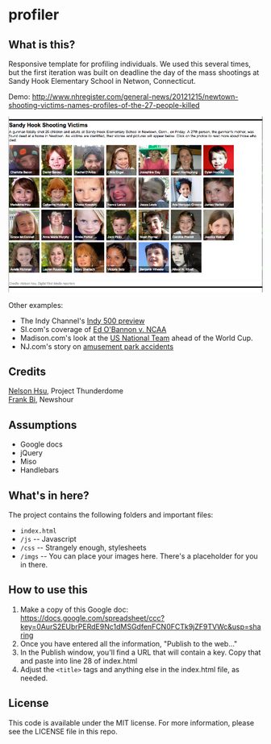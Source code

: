 profiler
========

What is this?
-------------

Responsive template for profiling individuals. We used this several times, but the first iteration was built on deadline the day of the mass shootings at Sandy Hook Elementary School in Netwon, Connecticut.

Demo: http://www.nhregister.com/general-news/20121215/newtown-shooting-victims-names-profiles-of-the-27-people-killed

![Sandy Hook victims](screenshots/profiler.png)

Other examples:
* The Indy Channel's [Indy 500 preview](http://media2.scrippsnationalnews.com/html/indyprofiler/index.html)
* SI.com's coverage of [Ed O'Bannon v. NCAA](http://college-football.si.com/2014/06/05/ed-obannon-ncaa-trial-key-figures/)
* Madison.com's look at the [US National Team](http://host.madison.com/sports/soccer/world-cup/united-states-world-cup-team-profiles/html_ab209018-ec19-11e3-97fb-001a4bcf887a.html) ahead of the World Cup.
* NJ.com's story on [amusement park accidents](http://www.nj.com/news/index.ssf/2014/06/more_accidents_happen_in_water_rides_and_go-karts_data_shows.html)

Credits
---------

[Nelson Hsu](https://github.com/hsunelson), Project Thunderdome<br />
[Frank Bi](https://github.com/frankbi), Newshour

Assumptions
-----------

* Google docs
* jQuery
* Miso
* Handlebars

What's in here?
---------------

The project contains the following folders and important files:

* ``index.html``
* ``/js`` -- Javascript
* ``/css`` -- Strangely enough, stylesheets
* ``/imgs`` -- You can place your images here. There's a placeholder for you in there.

How to use this
---------------

1. Make a copy of this Google doc: https://docs.google.com/spreadsheet/ccc?key=0AurS2EUbrPERdE9Nc1dMSGdfenFCN0FCTk9jZF9TVWc&usp=sharing
2. Once you have entered all the information, "Publish to the web..."
3. In the Publish window, you'll find a URL that will contain a key. Copy that and paste into line 28 of index.html
4. Adjust the ``<title>`` tags and anything else in the index.html file, as needed.

License
----------

This code is available under the MIT license. For more information, please see the LICENSE file in this repo.
